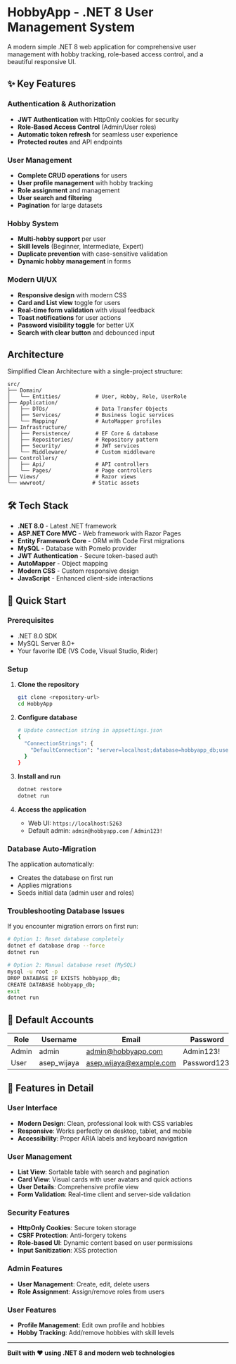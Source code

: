 # HobbyApp - .NET 8 User Management System

A modern simple .NET 8 web application for comprehensive user management with hobby tracking, role-based access control, and a beautiful responsive UI.

## ✨ Key Features

### **Authentication & Authorization**
- **JWT Authentication** with HttpOnly cookies for security
- **Role-Based Access Control** (Admin/User roles)
- **Automatic token refresh** for seamless user experience
- **Protected routes** and API endpoints

### **User Management**
- **Complete CRUD operations** for users
- **User profile management** with hobby tracking
- **Role assignment** and management
- **User search and filtering**
- **Pagination** for large datasets

### **Hobby System**
- **Multi-hobby support** per user
- **Skill levels** (Beginner, Intermediate, Expert)
- **Duplicate prevention** with case-sensitive validation
- **Dynamic hobby management** in forms

### **Modern UI/UX**
- **Responsive design** with modern CSS
- **Card and List view** toggle for users
- **Real-time form validation** with visual feedback
- **Toast notifications** for user actions
- **Password visibility toggle** for better UX
- **Search with clear button** and debounced input

## Architecture

Simplified Clean Architecture with a single-project structure:

```
src/
├── Domain/
│   └── Entities/           # User, Hobby, Role, UserRole
├── Application/
│   ├── DTOs/               # Data Transfer Objects
│   ├── Services/           # Business logic services
│   └── Mapping/            # AutoMapper profiles
├── Infrastructure/
│   ├── Persistence/        # EF Core & database
│   ├── Repositories/       # Repository pattern
│   ├── Security/           # JWT services
│   └── Middleware/         # Custom middleware
├── Controllers/
│   ├── Api/                # API controllers
│   └── Pages/              # Page controllers
├── Views/                  # Razor views
└── wwwroot/               # Static assets
```

## 🛠️ Tech Stack

- **.NET 8.0** - Latest .NET framework
- **ASP.NET Core MVC** - Web framework with Razor Pages
- **Entity Framework Core** - ORM with Code First migrations
- **MySQL** - Database with Pomelo provider
- **JWT Authentication** - Secure token-based auth
- **AutoMapper** - Object mapping
- **Modern CSS** - Custom responsive design
- **JavaScript** - Enhanced client-side interactions

## 🚀 Quick Start

### Prerequisites
- .NET 8.0 SDK
- MySQL Server 8.0+
- Your favorite IDE (VS Code, Visual Studio, Rider)

### Setup

1. **Clone the repository**
   ```bash
   git clone <repository-url>
   cd HobbyApp
   ```

2. **Configure database**
   ```bash
   # Update connection string in appsettings.json
   {
     "ConnectionStrings": {
       "DefaultConnection": "server=localhost;database=hobbyapp_db;user=root;password=yourpassword"
     }
   }
   ```

3. **Install and run**
   ```bash
   dotnet restore
   dotnet run
   ```

4. **Access the application**
   - Web UI: `https://localhost:5263`
   - Default admin: `admin@hobbyapp.com` / `Admin123!`

### Database Auto-Migration
The application automatically:
- Creates the database on first run
- Applies migrations
- Seeds initial data (admin user and roles)

### Troubleshooting Database Issues

If you encounter migration errors on first run:

```bash
# Option 1: Reset database completely
dotnet ef database drop --force
dotnet run

# Option 2: Manual database reset (MySQL)
mysql -u root -p
DROP DATABASE IF EXISTS hobbyapp_db;
CREATE DATABASE hobbyapp_db;
exit
dotnet run
```

## 🔑 Default Accounts

| Role  | Username | Email                | Password   |
|-------|----------|---------------------|------------|
| Admin | admin    | admin@hobbyapp.com  | Admin123!  |
| User  | asep_wijaya     | asep.wijaya@example.com   | Password123!   |

## 📱 Features in Detail

### **User Interface**
- **Modern Design**: Clean, professional look with CSS variables
- **Responsive**: Works perfectly on desktop, tablet, and mobile
- **Accessibility**: Proper ARIA labels and keyboard navigation

### **User Management**
- **List View**: Sortable table with search and pagination
- **Card View**: Visual cards with user avatars and quick actions
- **User Details**: Comprehensive profile view
- **Form Validation**: Real-time client and server-side validation

### **Security Features**
- **HttpOnly Cookies**: Secure token storage
- **CSRF Protection**: Anti-forgery tokens
- **Role-based UI**: Dynamic content based on user permissions
- **Input Sanitization**: XSS protection

### **Admin Features**
- **User Management**: Create, edit, delete users
- **Role Assignment**: Assign/remove roles from users

### **User Features**
- **Profile Management**: Edit own profile and hobbies
- **Hobby Tracking**: Add/remove hobbies with skill levels

---

**Built with ❤️ using .NET 8 and modern web technologies**